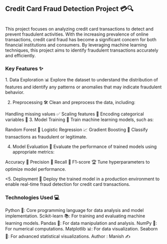 <h2>Credit Card Fraud Detection Project 💳🔍</h2>
<br>
This project focuses on analyzing credit card transactions to detect and prevent fraudulent activities. With the increasing prevalence of online transactions, credit card fraud has become a significant concern for both financial institutions and consumers. By leveraging machine learning techniques, this project aims to identify fraudulent transactions accurately and efficiently.

<h3>Key Features ✨</h3>
1. Data Exploration 📊
Explore the dataset to understand the distribution of features and identify any patterns or anomalies that may indicate fraudulent behavior.

2. Preprocessing 🛠️
Clean and preprocess the data, including:

Handling missing values ✅
Scaling features 📏
Encoding categorical variables 🔄
3. Model Training 🤖
Train machine learning models, such as:

Random Forest 🌲
Logistic Regression 📈
Gradient Boosting 🚀
Classify transactions as fraudulent or legitimate.

4. Model Evaluation 🧪
Evaluate the performance of trained models using appropriate metrics:

Accuracy 🎯
Precision 📌
Recall 🔁
F1-score 🏆
Tune hyperparameters to optimize model performance.

<5. Deployment 🚀
Deploy the trained model in a production environment to enable real-time fraud detection for credit card transactions.

<h3>Technologies Used 💻</h3>
Python 🐍: Core programming language for data analysis and model implementation.
Scikit-learn 📚: For training and evaluating machine learning models.
Pandas 🐼: For data manipulation and analysis.
NumPy 🔢: For numerical computations.
Matplotlib 📊: For data visualization.
Seaborn 🎨: For advanced statistical visualizations.
Author : Manish ✍️
